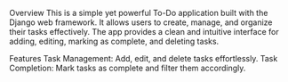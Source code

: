 Overview
This is a simple yet powerful To-Do application built with the Django web framework. It allows users to create, manage, and organize their tasks effectively. The app provides a clean and intuitive interface for adding, editing, marking as complete, and deleting tasks.

Features
Task Management: Add, edit, and delete tasks effortlessly.
Task Completion: Mark tasks as complete and filter them accordingly.
